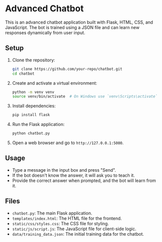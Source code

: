 # Advanced Chatbot

This is an advanced chatbot application built with Flask, HTML, CSS, and JavaScript. The bot is trained using a JSON file and can learn new responses dynamically from user input.

## Setup

1. Clone the repository:
    ```bash
    git clone https://github.com/your-repo/chatbot.git
    cd chatbot
    ```

2. Create and activate a virtual environment:
    ```bash
    python -m venv venv
    source venv/bin/activate  # On Windows use `venv\Scripts\activate`
    ```

3. Install dependencies:
    ```bash
    pip install flask
    ```

4. Run the Flask application:
    ```bash
    python chatbot.py
    ```

5. Open a web browser and go to `http://127.0.0.1:5000`.

## Usage

- Type a message in the input box and press "Send".
- If the bot doesn't know the answer, it will ask you to teach it.
- Provide the correct answer when prompted, and the bot will learn from it.

## Files

- `chatbot.py`: The main Flask application.
- `templates/index.html`: The HTML file for the frontend.
- `static/css/styles.css`: The CSS file for styling.
- `static/js/script.js`: The JavaScript file for client-side logic.
- `data/training_data.json`: The initial training data for the chatbot.
